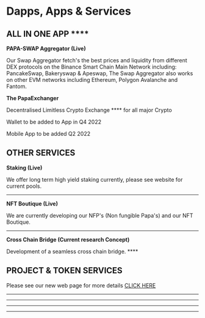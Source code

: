 # Dapps, Apps & Services

## ALL IN ONE APP ****&#x20;

**PAPA-SWAP Aggregator (Live)**&#x20;

Our Swap Aggregator fetch's the best prices and liquidity from different DEX protocols on the Binance Smart Chain Main Network including: PancakeSwap, Bakeryswap & Apeswap, The Swap Aggregator also works on other EVM networks including Ethereum, Polygon Avalanche and Fantom.&#x20;

**The PapaExchanger**

Decentralised Limitless Crypto Exchange **** for all major Crypto

Wallet to be added to App in Q4 2022

Mobile App to be added Q2 2022

## **OTHER SERVICES**

**Staking (Live)**

We offer long term high yield staking currently, please see website for current pools.

****

**NFT Boutique (Live)**

We are currently developing our NFP's (Non fungible Papa's) and our NFT Boutique.

****

**Cross Chain Bridge (Current research Concept)**

Development of a seamless cross chain bridge. ****&#x20;

## PROJECT & TOKEN SERVICES

Please see our new web page for more details [CLICK HERE](https://www.papaexchange.online/project-and-token-services)

****

****

****





****
